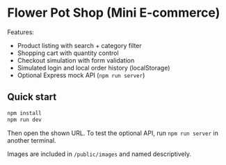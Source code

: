 
# Flower Pot Shop (Mini E‑commerce)

Features:
- Product listing with search + category filter
- Shopping cart with quantity control
- Checkout simulation with form validation
- Simulated login and local order history (localStorage)
- Optional Express mock API (`npm run server`)

## Quick start
```bash
npm install
npm run dev
```
Then open the shown URL. To test the optional API, run `npm run server` in another terminal.

Images are included in `/public/images` and named descriptively.
